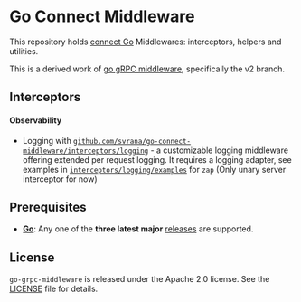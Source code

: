 # Go Connect Middleware

This repository holds [connect Go](https://github.com/bufbuild/connect-go) Middlewares: interceptors, helpers and utilities.

This is a derived work of [go gRPC middleware](https://github.com/grpc-ecosystem/go-grpc-middleware), specifically the v2 branch.

## Interceptors

#### Observability

- Logging with [`github.com/svrana/go-connect-middleware/interceptors/logging`](interceptors/logging) - a customizable logging middleware offering extended per request logging. It requires a logging adapter, see examples in [`interceptors/logging/examples`](interceptors/logging/examples) for `zap`
  (Only unary server interceptor for now)

## Prerequisites

- **[Go](https://golang.org)**: Any one of the **three latest major** [releases](https://golang.org/doc/devel/release.html) are supported.

## License

`go-grpc-middleware` is released under the Apache 2.0 license. See the [LICENSE](LICENSE) file for details.
